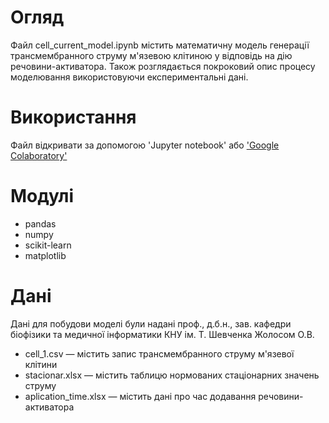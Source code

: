 # Огляд
Файл cell_current_model.ipynb містить математичну модель генерації трансмембранного струму м'язевою клітиною у відповідь на дію речовини-активатора. Також розглядається покроковий опис процесу моделювання використовуючи експериментальні дані. 
# Використання
Файл відкривати за допомогою 'Jupyter notebook' або ['Google Colaboratory'](https://colab.research.google.com/)
# Модулі
* pandas 
* numpy 
* scikit-learn 
* matplotlib
# Дані
Дані для побудови моделі були надані проф., д.б.н., зав. кафедри біофізики та медичної інформатики КНУ ім. Т. Шевченка Жолосом О.В.
* cell_1.csv — містить запис трансмембранного струму м'язевої клітини
* stacionar.xlsx — містить таблицю нормованих стаціонарних значень струму
* aplication_time.xlsx — містить дані про час додавання речовини-активатора
